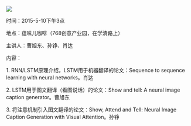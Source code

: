 ![](http://www.swarma.org/swarma/ckfinder/userfiles/images/1428472209.jpg)

时间：2015-5-10下午3点

地点：蕴味儿咖啡（768创意产业园，在学清路上）

主讲人：曹旭东、孙铮、肖达

内容：

1\. RNN/LSTM原理介绍，LSTM用于机器翻译的论文：Sequence to sequence learning with neural
networks。肖达

2\. LSTM用于图文翻译（看图说话）的论文：Show and tell: A neural image caption generator。曹旭东

3\. 将注意机制引入图文翻译的论文：Show, Attend and Tell: Neural Image Caption Generation with
Visual Attention。孙铮

